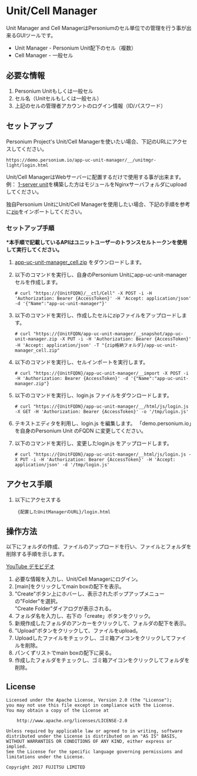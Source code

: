 # Unit/Cell Manager  
Unit Manager and Cell ManagerはPersoniumのセル単位での管理を行う事が出来るGUIツールです。  

- Unit Manager - Personium Unit配下のセル（複数）  
- Cell Manager - 一般セル

## 必要な情報  

1. Personium Unitもしくは一般セル  
1. セル名（Unitセルもしくは一般セル）  
1. 上記のセルの管理者アカウントのログイン情報（ID/パスワード）  

## セットアップ  
Personium Project's Unit/Cell Managerを使いたい場合、下記のURLにアクセスしてください。   

    https://demo.personium.io/app-uc-unit-manager/__/unitmgr-light/login.html

Unit/Cell ManagerはWebサーバーに配置するだけで使用する事が出来ます。  
例： [1-server unit](https://github.com/personium/ansible/blob/master/1-server_unit/1-server_unit.jpg)を構築した方はモジュールをNginxサーバフォルダにuploadしてください。

独自Personium UnitにUnit/Cell Managerを使用したい場合、下記の手順を参考に[zip](./app-uc-unit-manager_cell.zip)をインポートしてください。

### セットアップ手順

**\*本手順で記載しているAPIはユニットユーザーのトランスセルトークンを使用して実行してください。**


1. [app-uc-unit-manager_cell.zip](./app-uc-unit-manager_cell.zip) をダウンロードします。
1. 以下のコマンドを実行し、自身のPersonium Unitにapp-uc-unit-managerセルを作成します。

    ```console
    # curl "https://{UnitFQDN}/__ctl/Cell" -X POST -i -H 'Authorization: Bearer {AccessToken}' -H 'Accept: application/json' -d '{"Name":"app-uc-unit-manager"}'
    ```

1. 以下のコマンドを実行し、作成したセルにzipファイルをアップロードします。

    ```console
    # curl "https://{UnitFQDN/app-uc-unit-manager/__snapshot/app-uc-unit-manager.zip -X PUT -i -H 'Authorization: Bearer {AccessToken}' -H 'Accept: application/json' -T "{zip格納フォルダ}/app-uc-unit-manager_cell.zip"
    ```

1. 以下のコマンドを実行し、セルインポートを実行します。

    ```console
    # curl "https://{UnitFQDN}/app-uc-unit-manager/__import -X POST -i -H 'Authorization: Bearer {AccessToken}' -d '{"Name":"app-uc-unit-manager.zip"}
    ```

1. 以下のコマンドを実行し、login.js ファイルをダウンロードします。

    ```console
    # curl "https://{UnitFQDN}/app-uc-unit-manager/__/html/js/login.js -X GET -H 'Authorization: Bearer {AccessToken}' -o '/tmp/login.js'
    ```

1. テキストエディタを利用し、login.js を編集します。
    「demo.personium.io」を自身のPersonium Unit のFQDN に変更してください。

1. 以下のコマンドを実行し、変更したlogin.js をアップロードします。

    ```console
    # curl "https://{UnitFQDN}/app-uc-unit-manager/__html/js/login.js -X PUT -i -H 'Authorization: Bearer {AccessToken}' -H 'Accept: application/json' -d '/tmp/login.js'
    ```

## アクセス手順  

1. 以下にアクセスする  

        {配置したUnitManagerのURL}/login.html

## 操作方法  
  
以下にフォルダの作成、ファイルのアップロードを行い、ファイルとフォルダを削除する手順を示します。  

[YouTube デモビデオ](https://youtu.be/d1_pET0M-YA)  

1. 必要な情報を入力し、Unit/Cell Managerにログイン。  
1. [main]をクリックしてmain boxの配下を表示。   
1. "Create"ボタン上にホバーし、表示されたポップアップメニューの"Folder"を選択。  
"Create Folder"ダイアログが表示される。  
1. フォルダ名を入力し、右下の「create」ボタンをクリック。  
1. 新規作成したフォルダのアンカーをクリックして、フォルダの配下を表示。  
1. "Upload"ボタンをクリックして、ファイルをupload。  
1. Uploadしたファイルをチェックし、ゴミ箱アイコンをクリックしてファイルを削除。  
1. パンくずリストでmain boxの配下に戻る。  
1. 作成したフォルダをチェックし、ゴミ箱アイコンをクリックしてフォルダを削除。  

## License

    Licensed under the Apache License, Version 2.0 (the "License");
    you may not use this file except in compliance with the License.
    You may obtain a copy of the License at

        http://www.apache.org/licenses/LICENSE-2.0

    Unless required by applicable law or agreed to in writing, software
    distributed under the License is distributed on an "AS IS" BASIS,
    WITHOUT WARRANTIES OR CONDITIONS OF ANY KIND, either express or implied.
    See the License for the specific language governing permissions and
    limitations under the License.

    Copyright 2017 FUJITSU LIMITED
